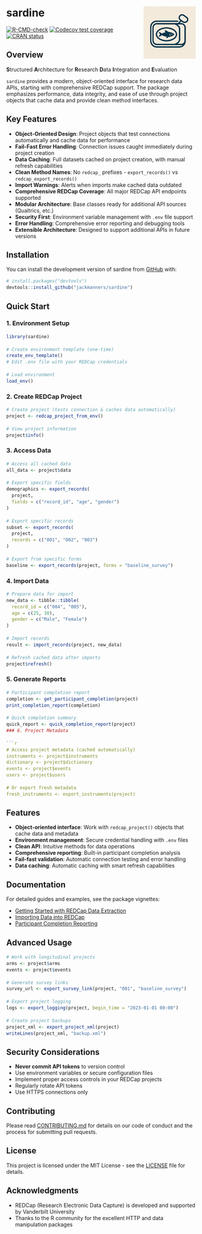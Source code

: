 # sardine <img src="man/figures/logo.png" align="right" height="139" alt="" />

<!-- badges: start -->
[![R-CMD-check](https://github.com/jackmanners/sardine/workflows/R-CMD-check/badge.svg)](https://github.com/jackmanners/sardine/actions)
[![Codecov test coverage](https://codecov.io/gh/jackmanners/sardine/branch/main/graph/badge.svg)](https://app.codecov.io/gh/jackmanners/sardine?branch=main)
[![CRAN status](https://www.r-pkg.org/badges/version/sardine)](https://CRAN.R-project.org/package=sardine)
<!-- badges: end -->

## Overview

**S**tructured **A**rchitecture for **R**esearch **D**ata **I**ntegration and **E**valuation

`sardine` provides a modern, object-oriented interface for research data APIs, starting with comprehensive REDCap support. The package emphasizes performance, data integrity, and ease of use through project objects that cache data and provide clean method interfaces.

## Key Features

- **Object-Oriented Design**: Project objects that test connections automatically and cache data for performance
- **Fail-Fast Error Handling**: Connection issues caught immediately during project creation
- **Data Caching**: Full datasets cached on project creation, with manual refresh capabilities
- **Clean Method Names**: No `redcap_` prefixes - `export_records()` vs `redcap_export_records()`
- **Import Warnings**: Alerts when imports make cached data outdated
- **Comprehensive REDCap Coverage**: All major REDCap API endpoints supported
- **Modular Architecture**: Base classes ready for additional API sources (Qualtrics, etc.)
- **Security First**: Environment variable management with `.env` file support
- **Error Handling**: Comprehensive error reporting and debugging tools
- **Extensible Architecture**: Designed to support additional APIs in future versions

## Installation

You can install the development version of sardine from [GitHub](https://github.com/) with:

``` r
# install.packages("devtools")
devtools::install_github("jackmanners/sardine")
```

## Quick Start

### 1. Environment Setup

```r
library(sardine)

# Create environment template (one-time)
create_env_template()
# Edit .env file with your REDCap credentials

# Load environment
load_env()
```

### 2. Create REDCap Project

```r
# Create project (tests connection & caches data automatically)
project <- redcap_project_from_env()

# View project information  
project$info()
```

### 3. Access Data

```r
# Access all cached data
all_data <- project$data

# Export specific fields
demographics <- export_records(
  project,
  fields = c("record_id", "age", "gender")
)

# Export specific records
subset <- export_records(
  project,
  records = c("001", "002", "003")
)

# Export from specific forms
baseline <- export_records(project, forms = "baseline_survey")
```

### 4. Import Data

```r
# Prepare data for import
new_data <- tibble::tibble(
  record_id = c("004", "005"),
  age = c(25, 30),
  gender = c("Male", "Female")
)

# Import records
result <- import_records(project, new_data)

# Refresh cached data after imports
project$refresh()
```

### 5. Generate Reports

```r
# Participant completion report
completion <- get_participant_completion(project)
print_completion_report(completion)

# Quick completion summary
quick_report <- quick_completion_report(project)
### 6. Project Metadata

```r
# Access project metadata (cached automatically)
instruments <- project$instruments
dictionary <- project$dictionary
events <- project$events
users <- project$users

# Or export fresh metadata
fresh_instruments <- export_instruments(project)
```

## Features

- **Object-oriented interface**: Work with `redcap_project()` objects that cache data and metadata
- **Environment management**: Secure credential handling with `.env` files  
- **Clean API**: Intuitive methods for data operations
- **Comprehensive reporting**: Built-in participant completion analysis
- **Fail-fast validation**: Automatic connection testing and error handling
- **Data caching**: Automatic caching with smart refresh capabilities

## Documentation

For detailed guides and examples, see the package vignettes:

- [Getting Started with REDCap Data Extraction](vignettes/redcap-data-extraction.Rmd)
- [Importing Data into REDCap](vignettes/redcap-data-import.Rmd)  
- [Participant Completion Reporting](vignettes/redcap-reporting.Rmd)

## Advanced Usage

```r
# Work with longitudinal projects
arms <- project$arms
events <- project$events

# Generate survey links
survey_url <- export_survey_link(project, "001", "baseline_survey")

# Export project logging  
logs <- export_logging(project, begin_time = "2023-01-01 00:00")

# Create project backups
project_xml <- export_project_xml(project)
writeLines(project_xml, "backup.xml")
```

## Security Considerations

- **Never commit API tokens** to version control
- Use environment variables or secure configuration files
- Implement proper access controls in your REDCap projects
- Regularly rotate API tokens
- Use HTTPS connections only

## Contributing

Please read [CONTRIBUTING.md](CONTRIBUTING.md) for details on our code of conduct and the process for submitting pull requests.

## License

This project is licensed under the MIT License - see the [LICENSE](LICENSE) file for details.

## Acknowledgments

- REDCap (Research Electronic Data Capture) is developed and supported by Vanderbilt University
- Thanks to the R community for the excellent HTTP and data manipulation packages